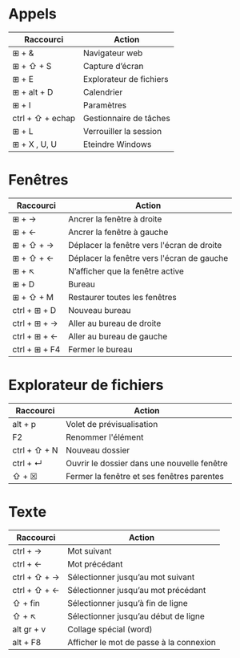 # Appels
|Raccourci|Action|
|-|-|
|⊞ + &|Navigateur web|
|⊞ + ⇧ + S|Capture d’écran|
|⊞ + E|Explorateur de fichiers|
|⊞ + alt + D|Calendrier|
|⊞ + I|Paramètres|
|ctrl + ⇧ + echap|Gestionnaire de tâches|
|⊞ + L|Verrouiller la session|
|⊞ + X , U, U|Eteindre Windows|

# Fenêtres
|Raccourci|Action|
|-|-|
|⊞ + →|Ancrer la fenêtre à droite|
|⊞ + ←|Ancrer la fenêtre à gauche|
|⊞ + ⇧ + →|Déplacer la fenêtre vers l'écran de droite|
|⊞ + ⇧ + ←|Déplacer la fenêtre vers l'écran de gauche|
|⊞ + ↖|N’afficher que la fenêtre active|
|⊞ + D|Bureau|
|⊞ + ⇧ + M|Restaurer toutes les fenêtres|
|ctrl + ⊞ + D|Nouveau bureau|
|ctrl + ⊞ + →|Aller au bureau de droite|
|ctrl + ⊞ + ←|Aller au bureau de gauche|
|ctrl + ⊞ + F4|Fermer le bureau|


# Explorateur de fichiers
|Raccourci|Action|
|-|-|
|alt + p|Volet de prévisualisation |
|F2|Renommer l'élément|
|ctrl + ⇧ + N|Nouveau dossier|
|ctrl + ↵|Ouvrir le dossier dans une nouvelle fenêtre|
|⇧ + ☒|Fermer la fenêtre et ses fenêtres parentes|

# Texte
|Raccourci|Action|
|-|-|
|ctrl + →|Mot suivant|
|ctrl + ←|Mot précédant|
|ctrl + ⇧ + →|Sélectionner jusqu’au mot suivant|
|ctrl + ⇧ + ←|Sélectionner jusqu’au mot précédant|
|⇧ + fin|Sélectionner jusqu’à fin de ligne|
|⇧ + ↖|Sélectionner jusqu’au début de ligne|
|alt gr + v|Collage spécial (word)|
|alt + F8|Afficher le mot de passe à la connexion|

